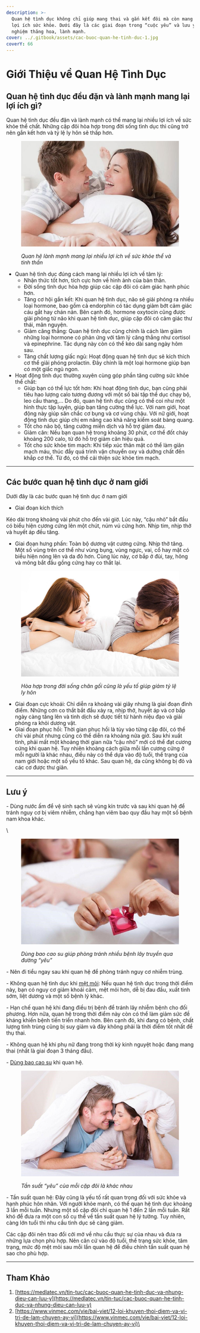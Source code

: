 ```yaml
---
description: >-
  Quan hệ tình dục không chỉ giúp mang thai và gắn kết đôi mà còn mang lại nhiều
  lợi ích sức khỏe. Dưới đây là các giai đoạn trong “cuộc yêu” và lưu ý để trải
  nghiệm thăng hoa, lành mạnh.
cover: ../.gitbook/assets/cac-buoc-quan-he-tinh-duc-1.jpg
coverY: 66
---
```


# Giới Thiệu về Quan Hệ Tình Dục

## Quan hệ tình dục đều đặn và lành mạnh mang lại lợi ích gì?

Quan hệ tình dục đều đặn và lành mạnh có thể mang lại nhiều lợi ích về sức khỏe thể chất. Những cặp đôi hòa hợp trong đời sống tình dục thì cũng trở nên gắn kết hơn và tỷ lệ ly hôn sẽ thấp hơn.



<figure><img src="../.gitbook/assets/cac-buoc-quan-he-tinh-duc-1.jpg" alt=""><figcaption><p><em>Quan hệ lành mạnh mang lại nhiều lợi ích về sức khỏe thể và tinh thần</em></p></figcaption></figure>

* Quan hệ tình dục đúng cách mang lại nhiều lợi ích về tâm lý:
  * Nhận thức tốt hơn, tích cực hơn về hình ảnh của bản thân.
  * Đời sống tình dục hòa hợp giúp các cặp đôi có cảm giác hạnh phúc hơn.
  * Tăng cơ hội gắn kết: Khi quan hệ tình dục, não sẽ giải phóng ra nhiều loại hormone, bao gồm cả endorphin có tác dụng giảm bớt cảm giác cáu gắt hay chán nản. Bên cạnh đó, hormone oxytocin cũng được giải phóng từ não khi quan hệ tình dục, giúp cặp đôi có cảm giác thư thái, mãn nguyện.
  * Giảm căng thẳng: Quan hệ tình dục cũng chính là cách làm giảm những loại hormone có phản ứng với tâm lý căng thẳng như cortisol và epinephrine. Tác dụng này còn có thể kéo dài sang ngày hôm sau.
  * Tăng chất lượng giấc ngủ: Hoạt động quan hệ tình dục sẽ kích thích cơ thể giải phóng prolactin. Đây chính là một loại hormone giúp bạn có một giấc ngủ ngon.
* Hoạt động tình dục thường xuyên cùng góp phần tăng cường sức khỏe thể chất:
  * Giúp bạn có thể lực tốt hơn: Khi hoạt động tình dục, bạn cũng phải tiêu hao lượng calo tương đương với một số bài tập thể dục chạy bộ, leo cầu thang,... Do đó, quan hệ tình dục cũng có thể coi như một hình thực tập luyện, giúp bạn tăng cường thể lực. Với nam giới, hoạt động này giúp săn chắc cơ bụng và cơ vùng chậu. Với nữ giới, hoạt động tình dục giúp chị em nâng cao khả năng kiểm soát bàng quang.
  * Tốt cho não bộ, tăng cường miễn dịch và hỗ trợ giảm đau.
  * Giảm cân: Nếu bạn quan hệ trong khoảng 30 phút, cơ thể đốt cháy khoảng 200 calo, từ đó hỗ trợ giảm cân hiệu quả.
  * Tốt cho sức khỏe tim mạch: Khi tiếp xúc thân mật có thể làm giãn mạch máu, thúc đẩy quá trình vận chuyển oxy và dưỡng chất đến khắp cơ thể. Từ đó, có thể cải thiện sức khỏe tim mạch.

***

## Các bước quan hệ tình dục ở nam giới

Dưới đây là các bước quan hệ tình dục ở nam giới

* Giai đoạn kích thích

Kéo dài trong khoảng vài phút cho đến vài giờ. Lúc này, “cậu nhỏ” bắt đầu có biểu hiện cương cứng lên một chút, núm vú cứng hơn. Nhịp tim, nhịp thở và huyết áp đều tăng.

* Giai đoạn hưng phấn: Toàn bộ dương vật cương cứng. Nhịp thở tăng. Một số vùng trên cơ thể như vùng bụng, vùng ngực, vai, cổ hay mặt có biểu hiện nóng lên và da đỏ hơn. Cùng lúc này, cơ bắp ở đùi, tay, hông và mông bắt đầu gồng cứng hay co thắt lại.



<figure><img src="../.gitbook/assets/cac-buoc-quan-he-tinh-duc-2 (1).png" alt=""><figcaption><p><em>Hòa hợp trong đời sống chăn gối cũng là yếu tố giúp giảm tỷ lệ ly hôn</em><br></p></figcaption></figure>

* Giai đoạn cực khoái: Chỉ diễn ra khoảng vài giây nhưng là giai đoạn đỉnh điểm. Những cơn co thắt bắt đầu xảy ra, nhịp thở, huyết áp và cơ bắp ngày càng tăng lên và tinh dịch sẽ được tiết từ hành niệu đạo và giải phóng ra khỏi dương vật.
* Giai đoạn phục hồi: Thời gian phục hồi là tùy vào từng cặp đôi, có thể chỉ vài phút nhưng cũng có thể diễn ra khoảng nửa giờ. Sau khi xuất tinh, phải mất một khoảng thời gian nữa “cậu nhỏ” mới có thể đạt cương cứng khi quan hệ. Tuy nhiên khoảng cách giữa mỗi lần cương cứng ở mỗi người là khác nhau, điều này có thể dựa vào độ tuổi, thể trạng của nam giới hoặc một số yếu tố khác. Sau quan hệ, da cũng không bị đỏ và các cơ được thư giãn.

***

## Lưu ý

\- Dùng nước ấm để vệ sinh sạch sẽ vùng kín trước và sau khi quan hệ để tránh nguy cơ bị viêm nhiễm, chẳng hạn viêm bao quy đầu hay một số bệnh nam khoa khác.

\


<figure><img src="../.gitbook/assets/cac-buoc-quan-he-tinh-duc-3.jpg" alt=""><figcaption><p><em>Dùng bao cao su giúp phòng tránh nhiều bệnh lây truyền qua đường “yêu”</em></p></figcaption></figure>

\- Nên đi tiểu ngay sau khi quan hệ để phòng tránh nguy cơ nhiễm trùng.

\- Không quan hệ tình dục khi [mệt mỏi](https://medlatec.vn/tin-tuc/met-moi-moi-ngay--trieu-chung-khong-the-xem-thuong-s195-n19178): Nếu quan hệ tình dục trong thời điểm này, bạn có nguy cơ giảm khoái cảm, mệt mỏi hơn, dễ bị đau đầu, xuất tinh sớm, liệt dương và một số bệnh lý khác.

\- Hạn chế quan hệ khi đang điều trị bệnh để tránh lây nhiễm bệnh cho đối phương. Hơn nữa, quan hệ trong thời điểm này còn có thể làm giảm sức đề kháng khiến bệnh tiến triển nhanh hơn. Bên cạnh đó, khi đang có bệnh, chất lượng tinh trùng cũng bị suy giảm và đây không phải là thời điểm tốt nhất để thụ thai.

\- Không quan hệ khi phụ nữ đang trong thời kỳ kinh nguyệt hoặc đang mang thai (nhất là giai đoạn 3 tháng đầu).

\- [Dùng bao cao su](https://medlatec.vn/tin-tuc/cach-dung-bao-cao-su-dung-cho-nam-gioi-trong-quan-he-tinh-duc-s195-n17955) khi quan hệ.



<figure><img src="../.gitbook/assets/cac-buoc-quan-he-tinh-duc-4.jpg" alt=""><figcaption><p><em>Tần suất “yêu” của mỗi cặp đôi là khác nhau</em></p></figcaption></figure>

\- Tần suất quan hệ: Đây cũng là yếu tố rất quan trọng đối với sức khỏe và hạnh phúc hôn nhân. Với người khỏe mạnh, có thể quan hệ tình dục khoảng 3 lần mỗi tuần. Nhưng một số cặp đôi chỉ quan hệ 1 đến 2 lần mỗi tuần. Rất khó để đưa ra một con số cụ thể về tần suất quan hệ lý tưởng. Tuy nhiên, càng lớn tuổi thì nhu cầu tình dục sẽ càng giảm.

Các cặp đôi nên trao đổi cởi mở về nhu cầu thực sự của nhau và đưa ra những lựa chọn phù hợp. Nên căn cứ vào độ tuổi, thể trạng sức khỏe, tâm trạng, mức độ mệt mỏi sau mỗi lần quan hệ để điều chỉnh tần suất quan hệ sao cho phù hợp.

***

## Tham Khảo

1. [https://medlatec.vn/tin-tuc/cac-buoc-quan-he-tinh-duc-va-nhung-dieu-can-luu-y](https://medlatec.vn/tin-tuc/cac-buoc-quan-he-tinh-duc-va-nhung-dieu-can-luu-y)
2. [https://www.vinmec.com/vie/bai-viet/12-loi-khuyen-thoi-diem-va-vi-tri-de-lam-chuyen-ay-vi](https://www.vinmec.com/vie/bai-viet/12-loi-khuyen-thoi-diem-va-vi-tri-de-lam-chuyen-ay-vi)\
